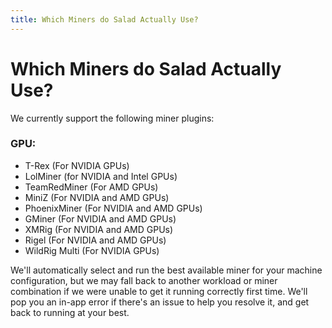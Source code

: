 ```yaml
---
title: Which Miners do Salad Actually Use?
---
```


# Which Miners do Salad Actually Use?

We currently support the following miner plugins:

### GPU:

- T-Rex (For NVIDIA GPUs)
- LolMiner (for NVIDIA and Intel GPUs)
- TeamRedMiner (For AMD GPUs)
- MiniZ (For NVIDIA and AMD GPUs)
- PhoenixMiner (For NVIDIA and AMD GPUs)
- GMiner (For NVIDIA and AMD GPUs)
- XMRig (For NVIDIA and AMD GPUs)
- Rigel (For NVIDIA and AMD GPUs)
- WildRig Multi (For NVIDIA GPUs)

We'll automatically select and run the best available miner for your machine configuration, but we may fall back to
another workload or miner combination if we were unable to get it running correctly first time. We'll pop you an in-app
error if there's an issue to help you resolve it, and get back to running at your best.
